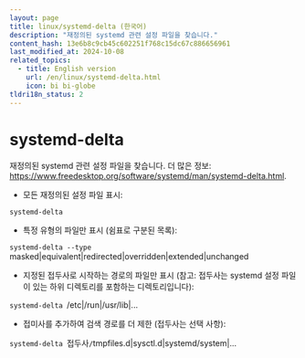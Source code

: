 ```yaml
---
layout: page
title: linux/systemd-delta (한국어)
description: "재정의된 systemd 관련 설정 파일을 찾습니다."
content_hash: 13e6b8c9cb45c602251f768c15dc67c886656961
last_modified_at: 2024-10-08
related_topics:
  - title: English version
    url: /en/linux/systemd-delta.html
    icon: bi bi-globe
tldri18n_status: 2
---
```

# systemd-delta

재정의된 systemd 관련 설정 파일을 찾습니다.
더 많은 정보: <https://www.freedesktop.org/software/systemd/man/systemd-delta.html>.

- 모든 재정의된 설정 파일 표시:

`systemd-delta`

- 특정 유형의 파일만 표시 (쉼표로 구분된 목록):

`systemd-delta --type `<span class="tldr-var badge badge-pill bg-dark-lm bg-white-dm text-white-lm text-dark-dm font-weight-bold">masked|equivalent|redirected|overridden|extended|unchanged</span>

- 지정된 접두사로 시작하는 경로의 파일만 표시 (참고: 접두사는 systemd 설정 파일이 있는 하위 디렉토리를 포함하는 디렉토리입니다):

`systemd-delta `<span class="tldr-var badge badge-pill bg-dark-lm bg-white-dm text-white-lm text-dark-dm font-weight-bold">/etc|/run|/usr/lib|...</span>

- 접미사를 추가하여 검색 경로를 더 제한 (접두사는 선택 사항):

`systemd-delta `<span class="tldr-var badge badge-pill bg-dark-lm bg-white-dm text-white-lm text-dark-dm font-weight-bold">접두사</span>`/`<span class="tldr-var badge badge-pill bg-dark-lm bg-white-dm text-white-lm text-dark-dm font-weight-bold">tmpfiles.d|sysctl.d|systemd/system|...</span>
